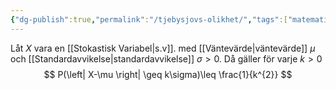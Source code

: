 ```yaml
---
{"dg-publish":true,"permalink":"/tjebysjovs-olikhet/","tags":["matematiskstatistik"]}
---
```


Låt $X$ vara en [[Stokastisk Variabel\|s.v]]. med [[Väntevärde\|väntevärde]] $\mu$ och [[Standardavvikelse\|standardavvikelse]] $\sigma>0$. Då gäller för varje $k>0$ 
$$
P(\left| X-\mu \right| \geq k\sigma)\leq \frac{1}{k^{2}}
$$
